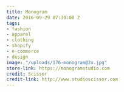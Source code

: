 ```yaml
---
title: Monogram
date: 2016-09-29 07:30:00 Z
tags:
- fashion
- apparel
- clothing
- shopify
- e-commerce
- design
image: "/uploads/176-monogram@2x.jpg"
store-link: https://monogramstudio.com
credit: Scissor
credit-link: http://www.studioscissor.com
---
```



